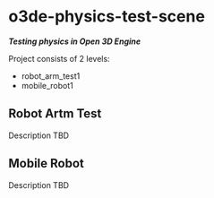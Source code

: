 # o3de-physics-test-scene

***Testing physics in Open 3D Engine***

Project consists of 2 levels:
- robot_arm_test1
- mobile_robot1

## Robot Artm Test

Description TBD

## Mobile Robot

Description TBD

